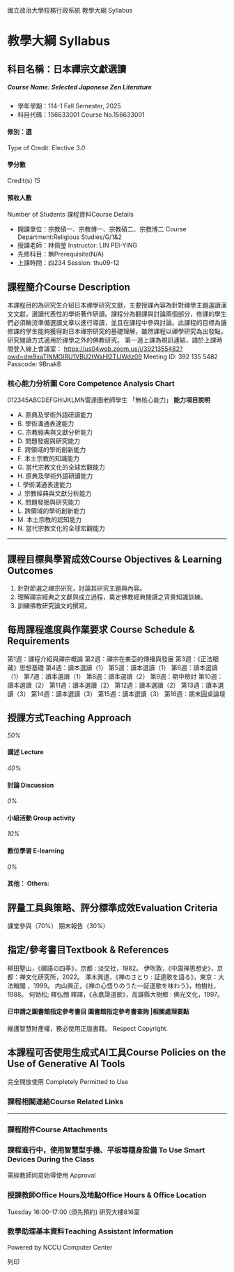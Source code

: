 國立政治大學校務行政系統 教學大綱 Syllabus
# 教學大綱 Syllabus
##  科目名稱：日本禪宗文獻選讀
#####  Course Name: Selected Japanese Zen Literature
  * 學年學期：114-1 Fall Semester, 2025 
  * 科目代碼：156633001 Course No.156633001


#### 修別：選
Type of Credit: Elective 
_3.0_
#### 學分數
Credit(s)
_15_
#### 預收人數
Number of Students
課程資料Course Details
  * 開課單位：宗教碩一、宗教博一、宗教碩二、宗教博二 Course Department:Religious Studies/G/1&2 
  * 授課老師：林佩瑩 Instructor: LIN PEI-YING 
  * 先修科目：無Prerequisite(N/A)
  * 上課時間：四234 Session: thu09-12


##  課程簡介Course Description
本課程目的為研究生介紹日本禪學研究文獻，主要授課內容為針對禪學主題選讀漢文文獻，選讀代表性的學術著作研讀。課程分為翻譯與討論兩個部分，修課的學生們必須輪流準備選讀文章以進行導讀，並且在課程中參與討論。此課程的目標為讓修課的學生能夠獲得對日本禪宗研究的基礎理解，雖然課程以禪學研究為出發點，研究閱讀方式適用於禪學之外的佛教研究。
第一週上課為視訊連結，請於上課時間登入線上會議室：
https://us04web.zoom.us/j/3921355482?pwd=dm9xaTlNMGlRU1VBU2tWaHI2TlJWdz09
Meeting ID: 392 135 5482  
Passcode: 9BnakB
###  核心能力分析圖 Core Competence Analysis Chart
012345ABCDEFGHIJKLMN雷達圖老師學生
「無核心能力」 
**能力項目說明**
  * A. 原典及學術外語研讀能力
  * B. 學術溝通表達能力
  * C. 宗教經典與文獻分析能力
  * D. 問題發掘與研究能力
  * E. 跨領域的學術創新能力
  * F. 本土宗教的知識能力
  * G. 當代宗教文化的全球宏觀能力
  * H. 原典及學術外語研讀能力
  * I. 學術溝通表達能力
  * J. 宗教經典與文獻分析能力
  * K. 問題發掘與研究能力
  * L. 跨領域的學術創新能力
  * M. 本土宗教的認知能力
  * N. 當代宗教文化的全球宏觀能力


* * *
##  課程目標與學習成效Course Objectives & Learning Outcomes 
  1. 針對節選之禪宗研究，討論其研究主題與內容。
  2. 理解禪宗經典之文獻與成立過程，奠定佛教經典閱讀之背景知識訓練。
  3. 訓練佛教研究論文的撰寫。


##  每周課程進度與作業要求 Course Schedule & Requirements
第1週：課程介紹與禪宗概論
第2週：禪宗在東亞的傳播與發展
第3週：《正法眼藏》思想基礎
第4週：讀本選讀（1）
第5週：讀本選讀（1）
第6週：讀本選讀（1）
第7週：讀本選讀（1）
第8週：讀本選讀（2）
第9週：期中檢討
第10週：讀本選讀（2）
第11週：讀本選讀（2）
第12週：讀本選讀（2）
第13週：讀本選讀（3）
第14週：讀本選讀（3）
第15週：讀本選讀（3）
第16週：期末圓桌論壇
##  授課方式Teaching Approach
_50%_
####  講述 Lecture
_40%_
####  討論 Discussion
_0%_
####  小組活動 Group activity
_10%_
####  數位學習 E-learning
_0%_
####  其他： Others:
##  評量工具與策略、評分標準成效Evaluation Criteria
課堂參與（70%）
期末報告（30%）
##  指定/參考書目Textbook & References
柳田聖山，《禪語の四季》，京都 : 淡交社，1982。
伊吹敦，《中国禅思想史》，京都：禅文化研究所，2022。
澤木興道，《禅のさとり : 証道歌を語る》，東京：大法輪閣 ，1999。
内山興正，《禅の心悟りのうた―証道歌を味わう》，柏樹社，1988。
何勁松; 釋弘憫 釋譯，《永嘉證道歌》，高雄縣大樹鄉 : 佛光文化，1997。
####  已申請之圖書館指定參考書目  圖書館指定參考書查詢 |相關處理要點
維護智慧財產權，務必使用正版書籍。 Respect Copyright.
##  本課程可否使用生成式AI工具Course Policies on the Use of Generative AI Tools
完全開放使用 Completely Permitted to Use
###  課程相關連結Course Related Links
* * *
###  課程附件Course Attachments
###  課程進行中，使用智慧型手機、平板等隨身設備 To Use Smart Devices During the Class
需經教師同意始得使用  Approval
###  授課教師Office Hours及地點Office Hours & Office Location
Tuesday 16:00-17:00 (須先預約)
研究大樓816室
###  教學助理基本資料Teaching Assistant Information
Powered by NCCU Computer Center
  
列印
